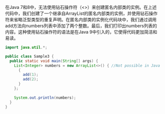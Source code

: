 在Java 7和8中，无法使用钻石操作符（<>）来创建匿名内部类的实例。在上述代码中，我们创建了一个继承自ArrayList的匿名内部类的实例，并使用钻石操作符来省略泛型类型的重复声明。在匿名内部类的实例化代码块中，我们通过调用add方法向numbers列表中添加了两个整数。最后，我们打印出numbers列表的内容。这种使用钻石操作符的语法是在Java 9中引入的，它使得代码更加简洁和易读。

```java
import java.util.*;

public class Sample3 {  
  public static void main(String[] args) {
    List<Integer> numbers = new ArrayList<>() { //Not possible in Java 7 or 8
      {
        add(1);
        add(2);
      }
    };
    
    System.out.println(numbers); 
  }
}
```